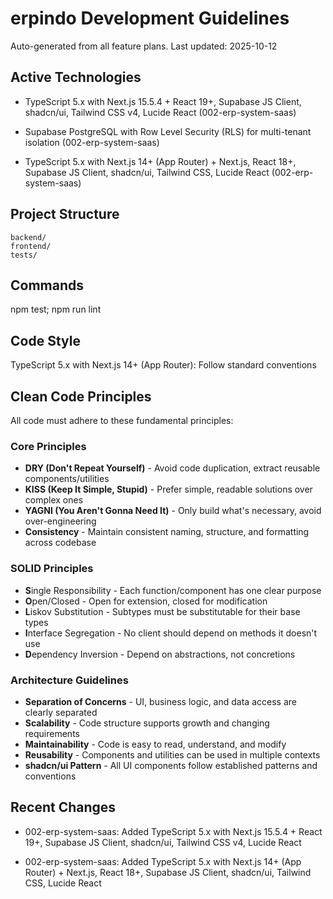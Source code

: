 ﻿# erpindo Development Guidelines

Auto-generated from all feature plans. Last updated: 2025-10-12

## Active Technologies

- TypeScript 5.x with Next.js 15.5.4 + React 19+, Supabase JS Client, shadcn/ui, Tailwind CSS v4, Lucide React (002-erp-system-saas)
- Supabase PostgreSQL with Row Level Security (RLS) for multi-tenant isolation (002-erp-system-saas)

- TypeScript 5.x with Next.js 14+ (App Router) + Next.js, React 18+, Supabase JS Client, shadcn/ui, Tailwind CSS, Lucide React (002-erp-system-saas)

## Project Structure

```
backend/
frontend/
tests/
```

## Commands

npm test; npm run lint

## Code Style

TypeScript 5.x with Next.js 14+ (App Router): Follow standard conventions

## Clean Code Principles

All code must adhere to these fundamental principles:

### Core Principles

- **DRY (Don't Repeat Yourself)** - Avoid code duplication, extract reusable components/utilities
- **KISS (Keep It Simple, Stupid)** - Prefer simple, readable solutions over complex ones
- **YAGNI (You Aren't Gonna Need It)** - Only build what's necessary, avoid over-engineering
- **Consistency** - Maintain consistent naming, structure, and formatting across codebase

### SOLID Principles

- **S**ingle Responsibility - Each function/component has one clear purpose
- **O**pen/Closed - Open for extension, closed for modification
- **L**iskov Substitution - Subtypes must be substitutable for their base types
- **I**nterface Segregation - No client should depend on methods it doesn't use
- **D**ependency Inversion - Depend on abstractions, not concretions

### Architecture Guidelines

- **Separation of Concerns** - UI, business logic, and data access are clearly separated
- **Scalability** - Code structure supports growth and changing requirements
- **Maintainability** - Code is easy to read, understand, and modify
- **Reusability** - Components and utilities can be used in multiple contexts
- **shadcn/ui Pattern** - All UI components follow established patterns and conventions

## Recent Changes

- 002-erp-system-saas: Added TypeScript 5.x with Next.js 15.5.4 + React 19+, Supabase JS Client, shadcn/ui, Tailwind CSS v4, Lucide React

- 002-erp-system-saas: Added TypeScript 5.x with Next.js 14+ (App Router) + Next.js, React 18+, Supabase JS Client, shadcn/ui, Tailwind CSS, Lucide React

<!-- MANUAL ADDITIONS START -->
<!-- MANUAL ADDITIONS END -->
